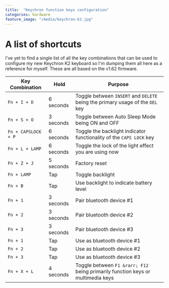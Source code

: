 ```yaml
---
title:  "Keychron function keys configuration"
categories: hardware
feature_image: "/media/keychron-k2.jpg"
---
```


# A list of shortcuts
I've yet to find a single list of all the key combinations that can be used to configure my new Keychron K2 keyboard so I'm dumping them all here as a reference for myself. These are all based on the v1.62 firmware.


| Key Combination      | Hold      | Purpose                                                                         |
|----------------------|-----------|---------------------------------------------------------------------------------|
| `Fn + I + D`         | 6 seconds | Toggle between `INSERT` and `DELETE` being the primary usage of the `DEL` key   |
| `Fn + S + O`         | 3 seconds | Toggle between Auto Sleep Mode being ON and OFF                                 |
| `Fn + CAPSLOCK + P`  | 6 seconds | Toggle the backlight indicator functionality of the `CAPS LOCK` key             |
| `Fn + L + LAMP`      | 6 seconds | Toggle the lock of the light effect you are using now                           |
| `Fn + Z + J`         | 5 seconds | Factory reset                                                                   |
| `Fn + LAMP`          | Tap       | Toggle backlight                                                                |
| `Fn + B`             | Tap       | Use backlight to indicate battery level                                         |
| `Fn + 1`             | 3 seconds | Pair bluetooth device #1                                                        |
| `Fn + 2`             | 3 seconds | Pair bluetooth device #2                                                        |
| `Fn + 3`             | 3 seconds | Pair bluetooth device #3                                                        |
| `Fn + 1`             | Tap       | Use as bluetooth device #1                                                      |
| `Fn + 2`             | Tap       | Use as bluetooth device #2                                                      |
| `Fn + 3`             | Tap       | Use as bluetooth device #3                                                      |
| `Fn + X + L`         | 4 seconds | Toggle between `F1 &rarr; F12` being primarily function keys or multimedia keys |
